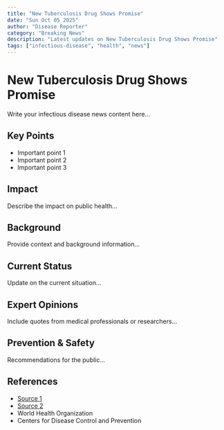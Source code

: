 ```yaml
---
title: "New Tuberculosis Drug Shows Promise"
date: "Sun Oct 05 2025"
author: "Disease Reporter"
category: "Breaking News"
description: "Latest updates on New Tuberculosis Drug Shows Promise"
tags: ["infectious-disease", "health", "news"]
---
```


# New Tuberculosis Drug Shows Promise

Write your infectious disease news content here...

## Key Points

- Important point 1
- Important point 2  
- Important point 3

## Impact

Describe the impact on public health...

## Background

Provide context and background information...

## Current Status

Update on the current situation...

## Expert Opinions

Include quotes from medical professionals or researchers...

## Prevention & Safety

Recommendations for the public...

## References

- [Source 1](https://example.com)
- [Source 2](https://example.com)
- World Health Organization
- Centers for Disease Control and Prevention
